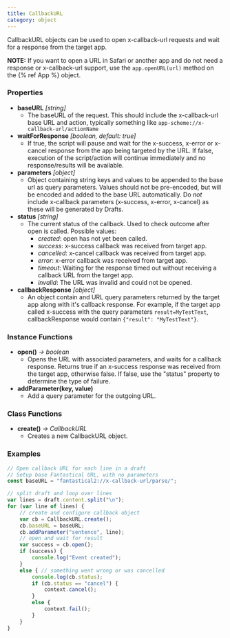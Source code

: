 ```yaml
---
title: CallbackURL
category: object
---
```


CallbackURL objects can be used to open x-callback-url requests and wait for a response from the target app.

**NOTE:** If you want to open a URL in Safari or another app and do not need a response or x-callback-url support, use the `app.openURL(url)` method on the {% ref App %} object.

### Properties

- **baseURL** *[string]*
  - The baseURL of the request.  This should include the x-callback-url base URL and action, typically something like `app-scheme://x-callback-url/actionName`
- **waitForResponse** *[boolean, default: true]*
  - If true, the script will pause and wait for the x-success, x-error or x-cancel response from the app being targeted by the URL. If false, execution of the script/action will continue immediately and no response/results will be available.
- **parameters** *[object]*
  - Object containing string keys and values to be appended to the base url as query parameters. Values should not be pre-encoded, but will be encoded and added to the base URL automatically. Do *not* include x-callback parameters (x-success, x-error, x-cancel) as these will be generated by Drafts.
- **status** *[string]*
  - The current status of the callback. Used to check outcome after open is called. Possible values:
    - *created*: open has not yet been called.
    - *success*: x-success callback was received from target app.
    - *cancelled*: x-cancel callback was received from target app.
    - *error*: x-error callback was received from target app.
    - *timeout*: Waiting for the response timed out without receiving a callback URL from the target app.
    - *invalid*: The URL was invalid and could not be opened.
- **callbackResponse** *[object]*
  - An object contain and URL query parameters returned by the target app along with it's callback response. For example, if the target app called x-success with the query parameters `result=MyTestText`, callbackResponse would contain `{"result": "MyTestText"}`.

### Instance Functions

- **open()** *-> boolean*
  - Opens the URL with associated parameters, and waits for a callback response. Returns true if an x-success response was received from the target app, otherwise false. If false, use the "status" property to determine the type of failure.
- **addParameter(key, value)**
  - Add a query parameter for the outgoing URL.

### Class Functions

- **create()** *-> CallbackURL*
  - Creates a new CallbackURL object.

### Examples

```javascript
// Open callback URL for each line in a draft
// Setup base Fantastical URL, with no parameters
const baseURL = "fantastical2://x-callback-url/parse/";

// split draft and loop over lines
var lines = draft.content.split("\n");
for (var line of lines) {
	// create and configure callback object
	var cb = CallbackURL.create();
	cb.baseURL = baseURL;
	cb.addParameter("sentence", line);
	// open and wait for result
	var success = cb.open();
	if (success) {
		console.log("Event created");
	}
	else { // something went wrong or was cancelled
	  	console.log(cb.status);
	  	if (cb.status == "cancel") {
			context.cancel();
		}
		else {
			context.fail();
		}
	}
}
```
